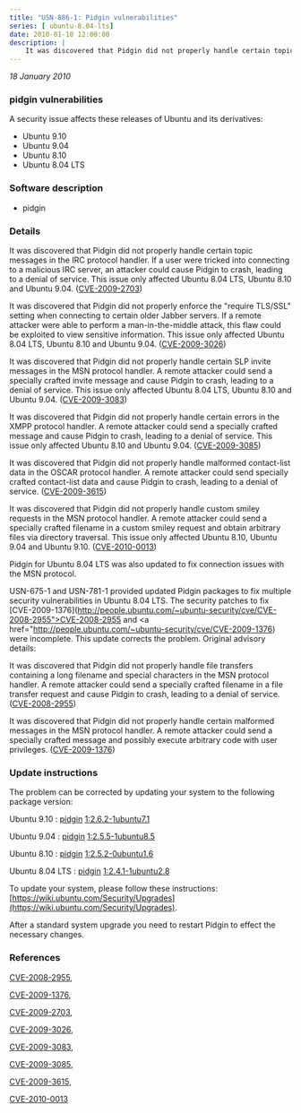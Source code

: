 ```yaml
---
title: "USN-886-1: Pidgin vulnerabilities"
series: [ ubuntu-8.04-lts]
date: 2010-01-18 12:00:00
description: |
    It was discovered that Pidgin did not properly handle certain topic messages in the IRC protocol handler. If a user were tricked into connecting to a malicious IRC server, an attacker could cause Pidgin to crash, leading to a denial of service. This issue only affected Ubuntu 8.04 LTS, Ubuntu 8.10 and Ubuntu 9.04. ([CVE-2009-2703](http://people.ubuntu.com/~ubuntu-security/cve/CVE-2009-2703))
--- 
```

 
 

*18 January 2010*

### pidgin vulnerabilities

A security issue affects these releases of Ubuntu and its derivatives:

* Ubuntu 9.10
* Ubuntu 9.04
* Ubuntu 8.10
* Ubuntu 8.04 LTS

### Software description

* pidgin 

### Details

It was discovered that Pidgin did not properly handle certain topic messages in the IRC protocol handler. If a user were tricked into connecting to a malicious IRC server, an attacker could cause Pidgin to crash, leading to a denial of service. This issue only affected Ubuntu 8.04 LTS, Ubuntu 8.10 and Ubuntu 9.04. ([CVE-2009-2703](http://people.ubuntu.com/~ubuntu-security/cve/CVE-2009-2703))

It was discovered that Pidgin did not properly enforce the &quot;require TLS/SSL&quot; setting when connecting to certain older Jabber servers. If a remote attacker were able to perform a man-in-the-middle attack, this flaw could be exploited to view sensitive information. This issue only affected Ubuntu 8.04 LTS, Ubuntu 8.10 and Ubuntu 9.04. ([CVE-2009-3026](http://people.ubuntu.com/~ubuntu-security/cve/CVE-2009-3026))

It was discovered that Pidgin did not properly handle certain SLP invite messages in the MSN protocol handler. A remote attacker could send a specially crafted invite message and cause Pidgin to crash, leading to a denial of service. This issue only affected Ubuntu 8.04 LTS, Ubuntu 8.10 and Ubuntu 9.04. ([CVE-2009-3083](http://people.ubuntu.com/~ubuntu-security/cve/CVE-2009-3083))

It was discovered that Pidgin did not properly handle certain errors in the XMPP protocol handler. A remote attacker could send a specially crafted message and cause Pidgin to crash, leading to a denial of service. This issue only affected Ubuntu 8.10 and Ubuntu 9.04. ([CVE-2009-3085](http://people.ubuntu.com/~ubuntu-security/cve/CVE-2009-3085))

It was discovered that Pidgin did not properly handle malformed contact-list data in the OSCAR protocol handler. A remote attacker could send specially crafted contact-list data and cause Pidgin to crash, leading to a denial of service. ([CVE-2009-3615](http://people.ubuntu.com/~ubuntu-security/cve/CVE-2009-3615))

It was discovered that Pidgin did not properly handle custom smiley requests in the MSN protocol handler. A remote attacker could send a specially crafted filename in a custom smiley request and obtain arbitrary files via directory traversal. This issue only affected Ubuntu 8.10, Ubuntu 9.04 and Ubuntu 9.10. ([CVE-2010-0013](http://people.ubuntu.com/~ubuntu-security/cve/CVE-2010-0013))

Pidgin for Ubuntu 8.04 LTS was also updated to fix connection issues with the MSN protocol.

USN-675-1 and USN-781-1 provided updated Pidgin packages to fix multiple security vulnerabilities in Ubuntu 8.04 LTS. The security patches to fix [CVE-2009-1376](http://people.ubuntu.com/~ubuntu-security/cve/CVE-2008-2955">CVE-2008-2955</a> and <a href="http://people.ubuntu.com/~ubuntu-security/cve/CVE-2009-1376) were incomplete. This update corrects the problem. Original advisory details:

 It was discovered that Pidgin did not properly handle file transfers containing a long filename and special characters in the MSN protocol handler. A remote attacker could send a specially crafted filename in a file transfer request and cause Pidgin to crash, leading to a denial of service. ([CVE-2008-2955](http://people.ubuntu.com/~ubuntu-security/cve/CVE-2008-2955))

 It was discovered that Pidgin did not properly handle certain malformed messages in the MSN protocol handler. A remote attacker could send a specially crafted message and possibly execute arbitrary code with user privileges. ([CVE-2009-1376](http://people.ubuntu.com/~ubuntu-security/cve/CVE-2009-1376)) 

### Update instructions

The problem can be corrected by updating your system to the following package version:

Ubuntu 9.10
 : [pidgin](https://launchpad.net/ubuntu/+source/pidgin) <span> [1:2.6.2-1ubuntu7.1](https://launchpad.net/ubuntu/+source/pidgin/1:2.6.2-1ubuntu7.1) </span> 

Ubuntu 9.04
 : [pidgin](https://launchpad.net/ubuntu/+source/pidgin) <span> [1:2.5.5-1ubuntu8.5](https://launchpad.net/ubuntu/+source/pidgin/1:2.5.5-1ubuntu8.5) </span> 

Ubuntu 8.10
 : [pidgin](https://launchpad.net/ubuntu/+source/pidgin) <span> [1:2.5.2-0ubuntu1.6](https://launchpad.net/ubuntu/+source/pidgin/1:2.5.2-0ubuntu1.6) </span> 

Ubuntu 8.04 LTS
 : [pidgin](https://launchpad.net/ubuntu/+source/pidgin) <span> [1:2.4.1-1ubuntu2.8](https://launchpad.net/ubuntu/+source/pidgin/1:2.4.1-1ubuntu2.8) </span> 

To update your system, please follow these instructions: [https://wiki.ubuntu.com/Security/Upgrades](https://wiki.ubuntu.com/Security/Upgrades).

After a standard system upgrade you need to restart Pidgin to effect the necessary changes. 

### References

 
 [CVE-2008-2955](http://people.ubuntu.com/~ubuntu-security/cve/CVE-2008-2955), 

 [CVE-2009-1376](http://people.ubuntu.com/~ubuntu-security/cve/CVE-2009-1376), 

 [CVE-2009-2703](http://people.ubuntu.com/~ubuntu-security/cve/CVE-2009-2703), 

 [CVE-2009-3026](http://people.ubuntu.com/~ubuntu-security/cve/CVE-2009-3026), 

 [CVE-2009-3083](http://people.ubuntu.com/~ubuntu-security/cve/CVE-2009-3083), 

 [CVE-2009-3085](http://people.ubuntu.com/~ubuntu-security/cve/CVE-2009-3085), 

 [CVE-2009-3615](http://people.ubuntu.com/~ubuntu-security/cve/CVE-2009-3615), 

 [CVE-2010-0013](http://people.ubuntu.com/~ubuntu-security/cve/CVE-2010-0013)
 

